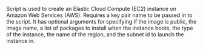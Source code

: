 Script is used to create an Elastic Cloud Compute (EC2) instance on Amazon Web
Services (AWS).  Requires a key pair name to be passed in to the script.  It
has optional arguments for specifying if the image is public, the image name, a
list of packages to install when the instance boots, the type of the instance,
the name of the region, and the subnet id to launch the instance in. 
